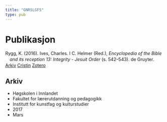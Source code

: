 ```yaml
---
title: "GNRSLGF5"
type: pub
---
```

<h1>Publikasjon</h1>
<article id="csl-bib-container-GNRSLGF5" class="csl-bib-container">
  <div class="csl-bib-body" style="line-height: 1.35; padding-left: 1em; text-indent:-1em;">
  <div class="csl-entry">Rygg, K. (2016). Ives, Charles. I C. Helmer (Red.), <i>Encyclopedia of the Bible and its reception 13: Integrity - Jesuit Order</i> (s. 542&#x2013;543). de Gruyter.</div>
</div>
  <div class="csl-bib-buttons">
    <a href="#taxonomy-article-GNRSLGF5" class="csl-bib-button">Arkiv</a>
    <a href alt="Cristin URL" class="csl-bib-button">Cristin</a>
    <a href alt="Zotero URL" class="csl-bib-button">Zotero</a>
  </div>
  <div id="csl-bib-meta-container-GNRSLGF5"></div>
</article>
<div id="csl-bib-meta-GNRSLGF5" class="csl-bib-meta">
  <article id="taxonomy-article-GNRSLGF5" class="taxonomy-article">
    <h1>Arkiv</h1>
    <ul>
      <li>Høgskolen i Innlandet</li>
      <li>Fakultet for lærerutdanning og pedagogikk</li>
      <li>Institutt for kunstfag og kulturstudier</li>
      <li>2017</li>
      <li>Mars</li>
    </ul>
  </article>
</div>
